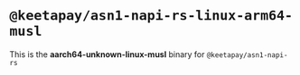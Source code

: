 # `@keetapay/asn1-napi-rs-linux-arm64-musl`

This is the **aarch64-unknown-linux-musl** binary for `@keetapay/asn1-napi-rs`
